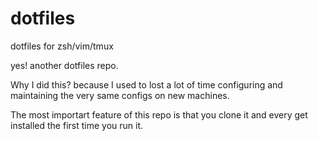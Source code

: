 # dotfiles
dotfiles for zsh/vim/tmux 

yes! another dotfiles repo.

Why I did this? because I used to lost a lot of time configuring and maintaining the very same configs on new machines.

The most importart feature of this repo is that you clone it and every get installed the first time you run it.

